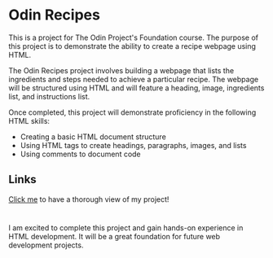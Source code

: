 # Odin Recipes
This is a project for The Odin Project's Foundation course. The purpose of this project is to demonstrate the ability to create a recipe webpage using HTML.

The Odin Recipes project involves building a webpage that lists the ingredients and steps needed to achieve a particular recipe. The webpage will be structured using HTML and will feature a heading, image, ingredients list, and instructions list.

Once completed, this project will demonstrate proficiency in the following HTML skills:
- Creating a basic HTML document structure
- Using HTML tags to create headings, paragraphs, images, and lists
- Using comments to document code

## Links
<a href="https://bbkx226.github.io/odin-recipes/"> Click me</a> to have a thorough view of my project!

#
I am excited to complete this project and gain hands-on experience in HTML development. It will be a great foundation for future web development projects.
